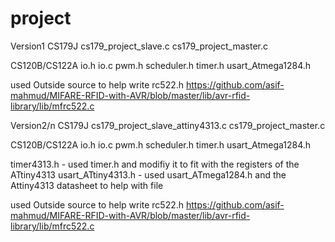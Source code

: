 # project

Version1
CS179J 
cs179_project_slave.c
cs179_project_master.c

CS120B/CS122A
io.h
io.c
pwm.h
scheduler.h
timer.h
usart_Atmega1284.h

used Outside source to help write
rc522.h
https://github.com/asif-mahmud/MIFARE-RFID-with-AVR/blob/master/lib/avr-rfid-library/lib/mfrc522.c

Version2/n
CS179J 
cs179_project_slave_attiny4313.c
cs179_project_master.c

CS120B/CS122A
io.h
io.c
pwm.h
scheduler.h
timer.h
usart_Atmega1284.h

timer4313.h - used timer.h and modifiy it to fit with the registers of the ATtiny4313
usart_ATtiny4313.h - used usart_ATmega1284.h and the Attiny4313 datasheet to help with file

used Outside source to help write
rc522.h
https://github.com/asif-mahmud/MIFARE-RFID-with-AVR/blob/master/lib/avr-rfid-library/lib/mfrc522.c

